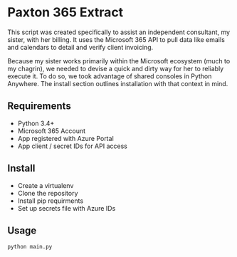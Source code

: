 # Paxton 365 Extract
This script was created specifically to assist an independent consultant, my sister, with her billing. It uses the Microsoft 365 API to pull data like emails and calendars to detail and verify client invoicing.

Because my sister works primarily within the Microsoft ecosystem (much to my chagrin), we needed to devise a quick and dirty way for her to reliably execute it. To do so, we took advantage of shared consoles in Python Anywhere. The install section outlines installation with that context in mind.

## Requirements
- Python 3.4+
- Microsoft 365 Account
- App registered with Azure Portal
- App client / secret IDs for API access

## Install
- Create a virtualenv
- Clone the repository
- Install pip requirments
- Set up secrets file with Azure IDs

## Usage

    python main.py
